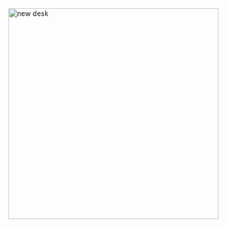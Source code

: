 
<img width="427" alt="new desk" src="https://github.com/user-attachments/assets/72e97197-7998-43f0-8cf5-886f53d5d508" />
